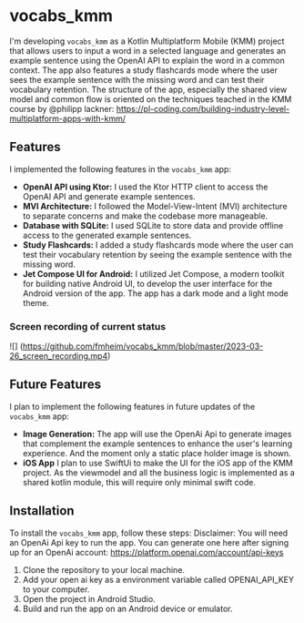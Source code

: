 # vocabs_kmm

I'm developing `vocabs_kmm` as a Kotlin Multiplatform Mobile (KMM) project that allows users to input a word in a selected language and generates an example sentence using the OpenAI API to explain the word in a common context. The app also features a study flashcards mode where the user sees the example sentence with the missing word and can test their vocabulary retention.
The structure of the app, especially the shared view model and common flow is oriented on the techniques teached in the KMM course by @philipp lackner: https://pl-coding.com/building-industry-level-multiplatform-apps-with-kmm/



## Features

I implemented the following features in the `vocabs_kmm` app:

- **OpenAI API using Ktor:** I used the Ktor HTTP client to access the OpenAI API and generate example sentences.
- **MVI Architecture:** I followed the Model-View-Intent (MVI) architecture to separate concerns and make the codebase more manageable.
- **Database with SQLite:** I used SQLite to store data and provide offline access to the generated example sentences.
- **Study Flashcards:** I added a study flashcards mode where the user can test their vocabulary retention by seeing the example sentence with the missing word.
- **Jet Compose UI for Android:** I utilized Jet Compose, a modern toolkit for building native Android UI, to develop the user interface for the Android version of the app. The app has a dark mode and a light mode theme.

### Screen recording of current status

![]
(https://github.com/fmheim/vocabs_kmm/blob/master/2023-03-26_screen_recording.mp4)

## Future Features

I plan to implement the following features in future updates of the `vocabs_kmm` app:

- **Image Generation:** The app will use the OpenAi Api to generate images that complement the example sentences to enhance the user's learning experience. And the moment only a static place holder image is shown.
- **iOS App** I plan to use SwiftUi to make the UI for the iOS app of the KMM project. As the viewmodel and all the business logic is implemented as a shared kotlin module, this will require only minimal swift code.



## Installation

To install the `vocabs_kmm` app, follow these steps:
Disclaimer: You will need an OpenAi Api key to run the app. You can generate one here after signing up for an OpenAi account: https://platform.openai.com/account/api-keys 

1. Clone the repository to your local machine.
2. Add your open ai key as a environment variable called OPENAI_API_KEY to your computer.
3. Open the project in Android Studio.
4. Build and run the app on an Android device or emulator.

